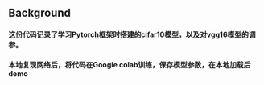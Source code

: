 
## Background
#### 这份代码记录了学习Pytorch框架时搭建的cifar10模型，以及对vgg16模型的调参。
#### 本地复现网络后，将代码在Google colab训练，保存模型参数，在本地加载后demo
